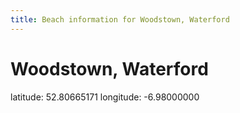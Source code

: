 ```yaml
---
title: Beach information for Woodstown, Waterford
---
```

# Woodstown, Waterford 

<div class="location-info">latitude: 52.80665171 longitude: -6.98000000</div>
<div id="met-eireann-warnings" onload="get_met_eireann_warnings(EI27)"></div>
<div></div>